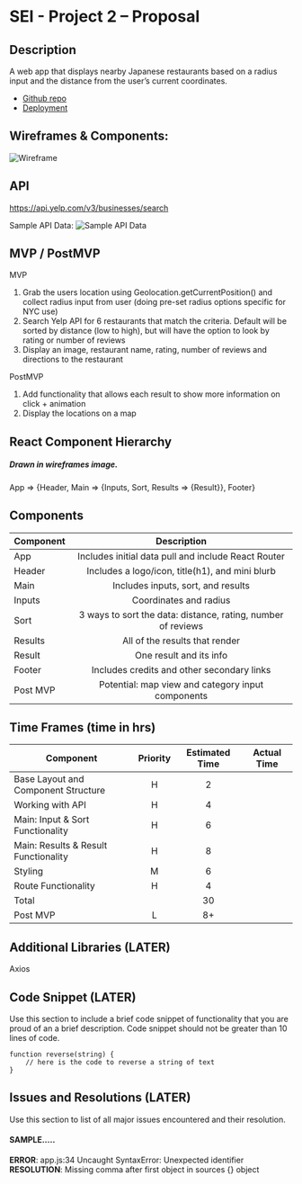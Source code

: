 # SEI - Project 2 – Proposal

## Description

A web app that displays nearby Japanese restaurants based on a radius input and the distance from the user’s current coordinates.

- [Github repo](https://github.com/jadizzedin/sei-project2)
- [Deployment]()

## Wireframes & Components:
![Wireframe](https://res.cloudinary.com/jadscloudinary/image/upload/v1566577886/sei-project2-wireframe_mxbo2f.jpg)

## API

https://api.yelp.com/v3/businesses/search

Sample API Data:
![Sample API Data](https://res.cloudinary.com/jadscloudinary/image/upload/v1566578218/sei-project2-apisnippet_jdhbyv.png)

## MVP / PostMVP

MVP
1.	Grab the users location using Geolocation.getCurrentPosition() and collect radius input from user (doing pre-set radius options specific for NYC use)
2. Search Yelp API for 6 restaurants that match the criteria. Default will be sorted by distance (low to high), but will have the option to look by rating or number of reviews
3.	Display an image, restaurant name, rating, number of reviews and directions to the restaurant

PostMVP
1. Add functionality that allows each result to show more information on click + animation
2. Display the locations on a map


## React Component Hierarchy

##### Drawn in wireframes image.

App => {Header, Main => {Inputs, Sort, Results => {Result}}, Footer}

## Components

| Component | Description |
| --- | :---: |  
| App | Includes initial data pull and include React Router|
| Header | Includes a logo/icon, title(h1), and mini blurb |
| Main | Includes inputs, sort, and results |
| Inputs | Coordinates and radius |
| Sort | 3 ways to sort the data: distance, rating, number of reviews |
| Results | All of the results that render |
| Result | One result and its info |
| Footer | Includes credits and other secondary links |
| Post MVP | Potential: map view and category input components |


## Time Frames (time in hrs)

| Component | Priority | Estimated Time | Actual Time |
| --- | :---: |  :---: | :---: |
| Base Layout and Component Structure | H | 2|  |  |
| Working with API | H | 4  |
| Main: Input & Sort Functionality | H | 6  |
| Main: Results & Result Functionality | H | 8 |
| Styling | M | 6  |
| Route Functionality | H | 4 |
| Total |  |  30 | |
| Post MVP | L | 8+  |


## Additional Libraries (LATER)
 Axios

## Code Snippet (LATER)

Use this section to include a brief code snippet of functionality that you are proud of an a brief description.  Code snippet should not be greater than 10 lines of code.

```
function reverse(string) {
	// here is the code to reverse a string of text
}
```

## Issues and Resolutions (LATER)
 Use this section to list of all major issues encountered and their resolution.

#### SAMPLE.....
**ERROR**: app.js:34 Uncaught SyntaxError: Unexpected identifier                                
**RESOLUTION**: Missing comma after first object in sources {} object
